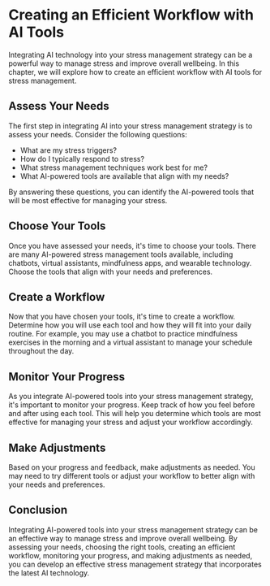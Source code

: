 Creating an Efficient Workflow with AI Tools
==========================================================================================================

Integrating AI technology into your stress management strategy can be a powerful way to manage stress and improve overall wellbeing. In this chapter, we will explore how to create an efficient workflow with AI tools for stress management.

Assess Your Needs
-----------------

The first step in integrating AI into your stress management strategy is to assess your needs. Consider the following questions:

* What are my stress triggers?
* How do I typically respond to stress?
* What stress management techniques work best for me?
* What AI-powered tools are available that align with my needs?

By answering these questions, you can identify the AI-powered tools that will be most effective for managing your stress.

Choose Your Tools
-----------------

Once you have assessed your needs, it's time to choose your tools. There are many AI-powered stress management tools available, including chatbots, virtual assistants, mindfulness apps, and wearable technology. Choose the tools that align with your needs and preferences.

Create a Workflow
-----------------

Now that you have chosen your tools, it's time to create a workflow. Determine how you will use each tool and how they will fit into your daily routine. For example, you may use a chatbot to practice mindfulness exercises in the morning and a virtual assistant to manage your schedule throughout the day.

Monitor Your Progress
---------------------

As you integrate AI-powered tools into your stress management strategy, it's important to monitor your progress. Keep track of how you feel before and after using each tool. This will help you determine which tools are most effective for managing your stress and adjust your workflow accordingly.

Make Adjustments
----------------

Based on your progress and feedback, make adjustments as needed. You may need to try different tools or adjust your workflow to better align with your needs and preferences.

Conclusion
----------

Integrating AI-powered tools into your stress management strategy can be an effective way to manage stress and improve overall wellbeing. By assessing your needs, choosing the right tools, creating an efficient workflow, monitoring your progress, and making adjustments as needed, you can develop an effective stress management strategy that incorporates the latest AI technology.

